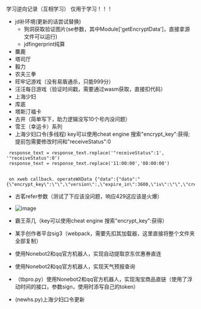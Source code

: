 学习逆向记录（互相学习）
仅用于学习！！！
- jd补环境(更新的话尝试替换)
   - 狗洞获取验证图片(se参数，其中Module['getEncryptData']，直接拿源文件可以运行)
   - jdfingerprint纯算
- 麋鹿
- 塔司厅
- 毅力
- 农夫三拳
- 旺牢记游戏（没有易盾通杀，只能999分）
- 汪汪每日游戏（验证时间戳，需要通过wasm获取，直接扣代码）
- 上海少妇
- 库底
- 塔斯汀福卡
- 古井（简单写下，助力逻辑没写10个号内没问题）
- 雪王（幸运卡）系列
- 上海少妇口令(多线程) key可以使用cheat engine 搜索\"encrypt_key\":获得;提前包需要修改时间和"receiveStatus":0
```
 response_text = response_text.replace('"receiveStatus":1', '"receiveStatus":0')
 response_text = response_text.replace('11:00:00','08:00:00')


 on xweb callback. operateWXData {"data":{"data":"{\"encrypt_key\":\"\",\"version\":,\"expire_in\":3600,\"iv\":\"\",\"create_time\":1740532888}","err_no":0},"errMsg":"operateWXData:ok","errno":0,"errorCode":0}
```
- 古茗refer参数（测试了下应该没问题，响应429这应该是火爆）
- ![image](https://github.com/user-attachments/assets/c5724501-c58d-40b3-a87f-00d27c205c4a)

- 霸王茶几（key可以使用cheat engine 搜索\"encrypt_key\":获得）
- 某手创作者平台sig3（webpack，需要先扣其加载器，这里直接将整个文件夹全部复制）
- 使用Nonebot2和qq官方机器人，实现自动提取京东优惠券直连
- 使用Nonebot2和qq官方机器人，实现天气预报查询
- （tbpro.py）使用Nonebot2和qq官方机器人，实现淘宝商品直链（使用了浮动时间的接口，参数sign，使用时添写自己的token）
- (newhs.py)上海少妇口令更新


